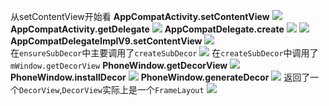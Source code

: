 从setContentView开始看
**AppCompatActivity.setContentView**
![](http://ww2.sinaimg.cn/large/006tNc79ly1ffdprrttqhj311205gaba.jpg)
**AppCompatActivity.getDelegate**
![](http://ww3.sinaimg.cn/large/006tNc79ly1ffdptzk9b2j312m084dhd.jpg)
**AppCompatDelegate.create**
![](http://ww2.sinaimg.cn/large/006tNc79ly1ffdpvgmf4kj31a00hwtep.jpg)
![](http://ww2.sinaimg.cn/large/006tNc79ly1ffdpwip835j30ua090ju6.jpg)
**AppCompatDelegateImplV9.setContentView**
![](http://ww3.sinaimg.cn/large/006tNc79ly1ffdpyqn4fij31j809mwhm.jpg)   
在``ensureSubDecor``中主要调用了``createSubDecor``
![](http://ww4.sinaimg.cn/large/006tNc79ly1ffdq7jeduyj31fs03wjs9.jpg)
在``createSubDecor``中调用了``mWindow.getDecorView``
**PhoneWindow.getDecorView**
![](http://ww3.sinaimg.cn/large/006tNc79ly1ffdq9iro42j30xm08u0u1.jpg)
**PhoneWindow.installDecor**
![](http://ww2.sinaimg.cn/large/006tNc79ly1ffdqbrsqyvj31ey0godke.jpg)
**PhoneWindow.generateDecor**
![](http://ww1.sinaimg.cn/large/006tNc79ly1ffdqd9yp2mj31kk0m0jxe.jpg)
返回了一个``DecorView``,``DecorView``实际上是一个``FrameLayout``
![](http://ww3.sinaimg.cn/large/006tNc79ly1ffdqf2khkrj31kg034my6.jpg)
